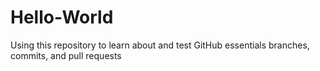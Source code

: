 # Hello-World
Using this repository to learn about and test GitHub essentials branches, commits, and pull requests
